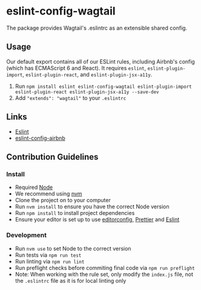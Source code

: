 # eslint-config-wagtail

The package provides Wagtail's .eslintrc as an extensible shared config.

## Usage

Our default export contains all of our ESLint rules, including Airbnb's config
(which has ECMAScript 6 and React). It requires `eslint`,
`eslint-plugin-import`, `eslint-plugin-react`, and `eslint-plugin-jsx-a11y`.

1. Run `npm install eslint eslint-config-wagtail eslint-plugin-import eslint-plugin-react eslint-plugin-jsx-a11y --save-dev`
2. Add `"extends": "wagtail"` to your `.eslintrc`

## Links

- [Eslint](https://eslint.org/)
- [eslint-config-airbnb](https://github.com/airbnb/javascript)

## Contribution Guidelines

### Install

- Required [Node](https://nodejs.org)
- We recommend using [nvm](https://github.com/creationix/nvm)
- Clone the project on to your computer
- Run `nvm install` to ensure you have the correct Node version
- Run `npm install` to install project dependencies
- Ensure your editor is set up to use [editorconfig](https://editorconfig.org/), [Prettier](https://prettier.io/) and [Eslint](https://eslint.org/)

### Development

- Run `nvm use` to set Node to the correct version
- Run tests via `npm run test`
- Run linting via `npm run lint`
- Run preflight checks before commiting final code via `npm run preflight`
- Note: When working with the rule set, only modify the `index.js` file, not the `.eslintrc` file as it is for local linting only
